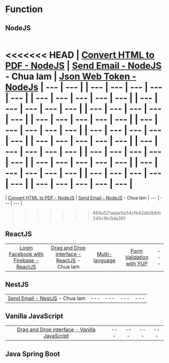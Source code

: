 # Function

## NodeJS

| | | | | |
| :--: | :--: | :--: | :--: | :--: | 
<<<<<<< HEAD
| [Convert HTML to PDF - NodeJS](/js-ts/nodejs-html-pdf/) | [Send Email - NodeJS](/js-ts/nodejs-send-email/) - Chua lam | [Json Web Token - NodeJs](/js-ts/nodejs-jwt/) | --- | --- |
| --- | --- | --- | --- | --- |
| --- | --- | --- | --- | --- |
| --- | --- | --- | --- | --- |
| --- | --- | --- | --- | --- |
| --- | --- | --- | --- | --- |
| --- | --- | --- | --- | --- |
| --- | --- | --- | --- | --- |
| --- | --- | --- | --- | --- |
| --- | --- | --- | --- | --- |
| --- | --- | --- | --- | --- |
| --- | --- | --- | --- | --- |
| --- | --- | --- | --- | --- |
| --- | --- | --- | --- | --- |
| --- | --- | --- | --- | --- |
=======
| [Convert HTML to PDF - NodeJS](/js-ts/nodejs-html-pdf/) | [Send Email - NodeJS](/js-ts/nodejs-send-email/) - Chua lam | --- | --- | --- |

>>>>>>> 668a521adae5e54cfb42db0bbfc245c16c5da381

## ReactJS

| | | | | |
| :--: | :--: | :--: | :--: | :--: | 
| [Login Facebook with Firebase - ReactJS](/js-ts/reactjs-login-facebook-firebase/) | [Drag and Drop interface - ReactJS](/js-ts/reactjs-drag-drop/) - Chua lam | [Multi-language](/js-ts/reactjs-i18next) | [Form Validation with YUP](/js-ts/reactjs-form-validations-with-yup) | --- |

## NestJS

| | | | | |
| :--: | :--: | :--: | :--: | :--: | 
| [Send Email - NestJS](/js-ts/nestjs-send-email/) - Chua lam | --- | --- | --- | --- |

## Vanilla JavaScript

| | | | | |
| :--: | :--: | :--: | :--: | :--: | 
| [Drag and Drop interface - Vanilla JavaScript](/js-ts/js-drag-drop/) | --- | --- | --- | --- |

## Java Spring Boot


